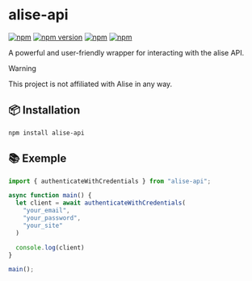# alise-api

[![npm](https://img.shields.io/npm/l/alise-api)](https://www.npmjs.com/package/alise-api)
[![npm version](https://badge.fury.io/js/alise-api.svg)](https://badge.fury.io/js/alise-api)
[![npm](https://img.shields.io/npm/dw/alise-api)](https://www.npmjs.com/package/alise-api)
[![npm](https://img.shields.io/npm/dt/alise-api)](https://www.npmjs.com/package/alise-api)

A powerful and user-friendly wrapper for interacting with the alise API.

> [!warning]
> This project is not affiliated with Alise in any way.

## 📦 Installation
```
npm install alise-api
```

## 📚 Exemple
```ts
import { authenticateWithCredentials } from "alise-api";

async function main() {
  let client = await authenticateWithCredentials(
    "your_email", 
    "your_password",
    "your_site"
  )

  console.log(client)
}

main();
```